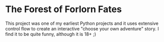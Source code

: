 # The Forest of Forlorn Fates
This project was one of my earliest Python projects and it uses extensive control flow to create an interactive "choose your own adventure" story. 
I find it to be quite funny, although it is 18+ ;)

